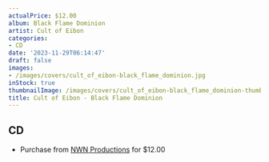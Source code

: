 ```yaml
---
actualPrice: $12.00
album: Black Flame Dominion
artist: Cult of Eibon
categories:
- CD
date: '2023-11-29T06:14:47'
draft: false
images:
- /images/covers/cult_of_eibon-black_flame_dominion.jpg
inStock: true
thumbnailImage: /images/covers/cult_of_eibon-black_flame_dominion-thumb.jpg
title: Cult of Eibon - Black Flame Dominion
---
```


## CD
* Purchase from [NWN Productions](http://shop.nwnprod.com/index.php?route=product/product&path=93&product_id=31763&sort=pd.name&order=ASC) for $12.00
